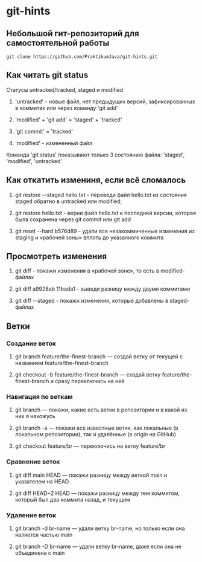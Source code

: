 # git-hints

## Небольшой гит-репозиторий для самостоятельной работы

`git clone https://github.com/PraktikumJava/git-hints.git`

## Как читать git status

Статусы untracked/tracked, staged и modified

1) 'untracked' - новые файл, нет предыдущих версий, зафиксированных в коммитах или через команду 'git add'

2) 'modified' + 'git add' = 'staged' + 'tracked'

3) 'git commit' = 'tracked'

4) 'modified' - измененный файл

Команда 'git status' показывают только 3 состоянию файла:
'staged', 'modified', 'untracked'

## Как откатить измениня, если всё сломалось

1) git restore --staged hello.txt - переведи файл hello.txt из состояния staged обратно в untracked или modified;

2) git restore hello.txt - верни файл hello.txt к последней версии, которая была сохранена через git commit или git add

3) git reset --hard b576d89 - удали все незакоммиченные изменения из staging и «рабочей зоны» вплоть до указанного коммита

## Просмотреть изменения

1) git diff - покажи изменения в «рабочей зоне», то есть в modified-файлах

2) git diff a9928ab 11bada1 - выведи разницу между двумя коммитами

3) git diff --staged - покажи изменения, которые добавлены в staged-файлах

## Ветки

### Создание веток

1) git branch feature/the-finest-branch — создай ветку от текущей с названием feature/the-finest-branch

2) git checkout -b feature/the-finest-branch — создай ветку feature/the-finest-branch и сразу переключись на неё

### Навигация по веткам

1) git branch — покажи, какие есть ветки в репозитории и в какой из них я нахожусь

2) git branch -a — покажи все известные ветки, как локальные (в локальном репозитории), так и удалённые (в origin на GitHub)

3) git checkout feature/br — переключись на ветку feature/br

### Сравнение веток

1) git diff main HEAD — покажи разницу между веткой main и указателем на HEAD

2) git diff HEAD~2 HEAD — покажи разницу между тем коммитом, который был два коммита назад, и текущим

### Удаление веток

1) git branch -d br-name — удали ветку br-name, но только если она является частью main

2) git branch -D br-name — удали ветку br-name, даже если она не объединена с main
